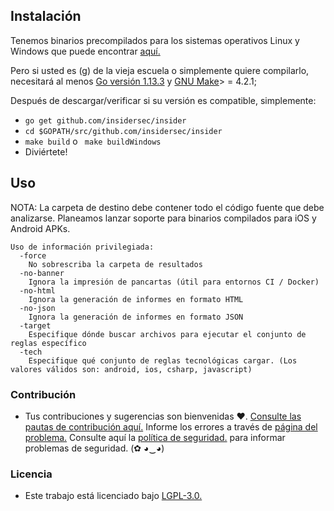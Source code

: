 ## Instalación

Tenemos binarios precompilados para los sistemas operativos Linux y Windows que puede encontrar [aquí.](https://github.com/insidersec/insider/releases)

Pero si usted es (g) de la vieja escuela o simplemente quiere compilarlo, necesitará al menos [Go versión 1.13.3](https://golang.org/dl/) y [GNU Make](https://www.gnu.org/software/make/)> = 4.2.1;

Después de descargar/verificar si su versión es compatible, simplemente:

* `go get github.com/insidersec/insider`
* `cd $GOPATH/src/github.com/insidersec/insider`
* `make build` o ` make buildWindows`
* Diviértete!

## Uso

NOTA: La carpeta de destino debe contener todo el código fuente que debe analizarse. Planeamos lanzar soporte para binarios compilados para iOS y Android APKs.

````
Uso de información privilegiada:
  -force
    No sobrescriba la carpeta de resultados
  -no-banner
    Ignora la impresión de pancartas (útil para entornos CI / Docker)
  -no-html
    Ignora la generación de informes en formato HTML
  -no-json
    Ignora la generación de informes en formato JSON
  -target
    Especifique dónde buscar archivos para ejecutar el conjunto de reglas específico
  -tech
    Especifique qué conjunto de reglas tecnológicas cargar. (Los valores válidos son: android, ios, csharp, javascript)
````

### Contribución

- Tus contribuciones y sugerencias son bienvenidas ♥. [Consulte las pautas de contribución aquí.](/.Github/CONTRIBUTING.md) Informe los errores a través de [página del problema.](https://github.com/insidersec/insider/issues) Consulte aquí la [política de seguridad.](/.Github/SECURITY.md) para informar problemas de seguridad. (✿ ◕‿◕)

### Licencia

- Este trabajo está licenciado bajo [LGPL-3.0.](/LICENSE.md)